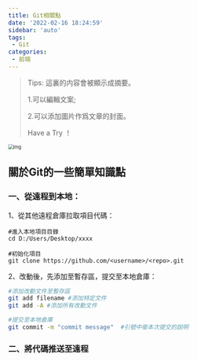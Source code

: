 ```yaml
---
title: Git相關點
date: '2022-02-16 18:24:59'
sidebar: 'auto'
tags:
 - Git
categories:
 - 前端
---
```




> Tips: 這裏的内容會被顯示成摘要。
>
> 1.可以編輯文案;
>
> 2.可以添加圖片作爲文章的封面。
>
> Have a Try ！

<img src="https://gimg2.baidu.com/image_search/src=http%3A%2F%2Fcdn.learnku.com%2Fuploads%2Fimages%2F201911%2F20%2F1%2FtcnsXi0G1J.png!large&refer=http%3A%2F%2Fcdn.learnku.com&app=2002&size=f9999,10000&q=a80&n=0&g=0n&fmt=jpeg?sec=1647597080&t=42b647b9acfe2983148364dde0c2d84e" alt="img" style="zoom:66%;" />

<!-- more -->

## 關於Git的一些簡單知識點

### 一、從遠程到本地：
1、從其他遠程倉庫拉取項目代碼：

```git
#進入本地項目目錄
cd D:/Users/Desktop/xxxx

#初始化項目
git clone https://github.com/<username>/<repo>.git
```

2、改動後，先添加至暫存區，提交至本地倉庫：

```bash
#添加改動文件至暫存區
git add filename #添加特定文件
git add -A #添加所有改動文件

#提交至本地倉庫
git commit -m "commit message"  #引號中衛本次提交的説明
```



### 二、將代碼推送至遠程

